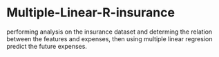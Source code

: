 # Multiple-Linear-R-insurance
performing analysis on the insurance dataset and determing the relation between the features and expenses, then using multiple linear regresion predict the future expenses.  
